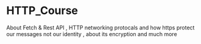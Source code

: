 # HTTP_Course
About Fetch &amp; Rest API , HTTP networking protocals and how https protect our messages not our identity , about its encryption and much more
